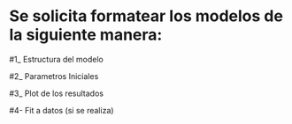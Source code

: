 # Se solicita formatear los modelos de la siguiente manera:

#1_ Estructura del modelo

#2_ Parametros Iniciales

#3_ Plot de los resultados

#4- Fit a datos (si se realiza)

